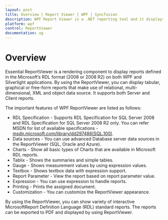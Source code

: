 ```yaml
---
layout: post
title: Overview | Report Viewer | WPF | Syncfusion
description: WPF Report Viewer is a .NET reporting tool and it displays SSRS, RDL, and RDLC reports containing parameters, tables, charts, and more.
platform: wpf
control: ReportViewer
documentation: ug
---
```


# Overview

Essential ReportViewer is a rendering component to display reports defined in the Microsoft’s RDL format (2008 or 2008 R2) on both WPF and Silverlight applications. By using the ReportViewer, you can display tabular, graphical or free-form reports that make use of relational, multi-dimensional, XML and object data source.  It supports both Server and Client reports.

The important features of WPF ReportViewer are listed as follows:

* RDL Specification - Supports RDL Specification for SQL Server 2008 and RDL Specification for SQL Server 2008 R2 only. You can refer MSDN for list of available specifications - [msdn.microsoft.com/library/dd297486(SQL.100)](https://msdn.microsoft.com/library/dd297486(SQL.100).aspx).
* Data sources - You can use advanced Database server data sources in the ReportViewer (SQL, Oracle and Azure).
* Charts - Show all basic types of Charts that are available in Microsoft RDL reports.
* Tablix - Shows the summaries and simple tables.
* Gauge - Shows measurement values by using expression values.
* Textbox - Shows textbox data with expression support.
* Report Parameter - View the report based on report parameter value.
* Expression - You can use expression to handle reports.
* Printing - Prints the assigned document.
* Customization - You can customize the ReportViewer appearance.

By using the ReportViewer, you can show variety of interactive MicrosoftReport Definition Language (RDL) standard reports. The reports can be exported to PDF and displayed by using ReportViewer.

